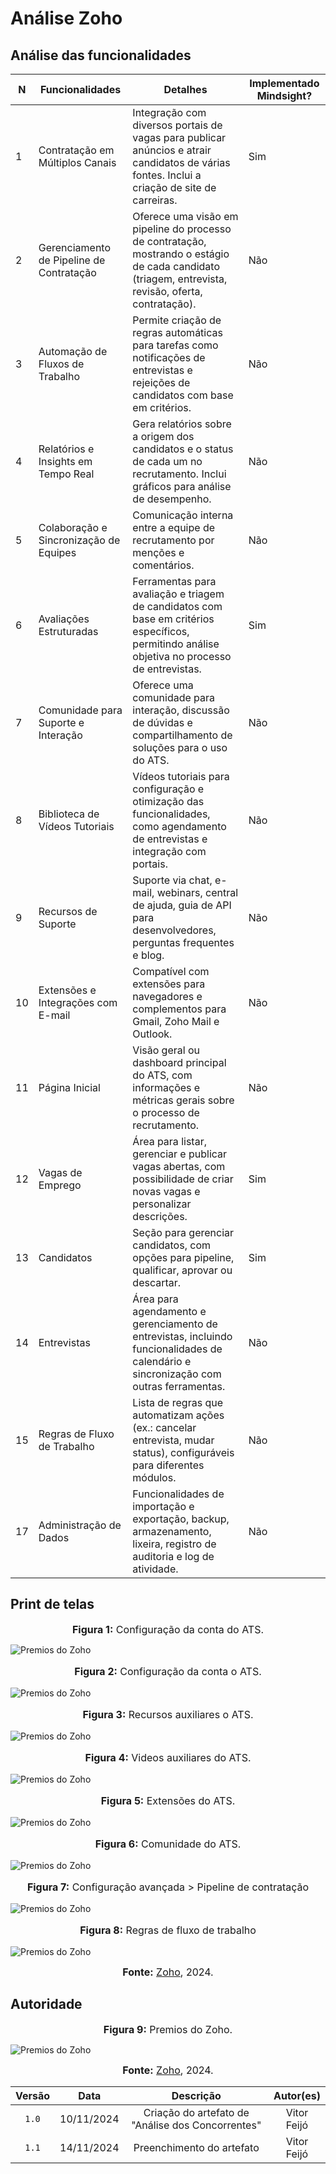 # Análise Zoho

## Análise das funcionalidades 

| N  | Funcionalidades                        | Detalhes                                                                                                                                 | Implementado Mindsight? |
|----|---------------------------------------|----------------------------------------------------------------------------------------------------------------------------------------|--------------------------|
| 1  | Contratação em Múltiplos Canais       | Integração com diversos portais de vagas para publicar anúncios e atrair candidatos de várias fontes. Inclui a criação de site de carreiras. | Sim                      |
| 2  | Gerenciamento de Pipeline de Contratação | Oferece uma visão em pipeline do processo de contratação, mostrando o estágio de cada candidato (triagem, entrevista, revisão, oferta, contratação). | Não                      |
| 3  | Automação de Fluxos de Trabalho       | Permite criação de regras automáticas para tarefas como notificações de entrevistas e rejeições de candidatos com base em critérios.      | Não                      |
| 4  | Relatórios e Insights em Tempo Real   | Gera relatórios sobre a origem dos candidatos e o status de cada um no recrutamento. Inclui gráficos para análise de desempenho.          | Não                      |
| 5  | Colaboração e Sincronização de Equipes | Comunicação interna entre a equipe de recrutamento por menções e comentários.                                                          | Não                      |
| 6  | Avaliações Estruturadas               | Ferramentas para avaliação e triagem de candidatos com base em critérios específicos, permitindo análise objetiva no processo de entrevistas. | Sim                     |
| 7  | Comunidade para Suporte e Interação   | Oferece uma comunidade para interação, discussão de dúvidas e compartilhamento de soluções para o uso do ATS.                                             | Não                      |
| 8  | Biblioteca de Vídeos Tutoriais        | Vídeos tutoriais para configuração e otimização das funcionalidades, como agendamento de entrevistas e integração com portais.           | Não                      |
| 9  | Recursos de Suporte                   | Suporte via chat, e-mail, webinars, central de ajuda, guia de API para desenvolvedores, perguntas frequentes e blog.                    | Não                      |
| 10 | Extensões e Integrações com E-mail    | Compatível com extensões para navegadores e complementos para Gmail, Zoho Mail e Outlook.                                               | Não                      |
| 11 | Página Inicial                        | Visão geral ou dashboard principal do ATS, com informações e métricas gerais sobre o processo de recrutamento.                          | Não                      |
| 12 | Vagas de Emprego                      | Área para listar, gerenciar e publicar vagas abertas, com possibilidade de criar novas vagas e personalizar descrições.                 | Sim                      |
| 13 | Candidatos                            | Seção para gerenciar candidatos, com opções para pipeline, qualificar, aprovar ou descartar.                                            | Sim                      |
| 14 | Entrevistas                           | Área para agendamento e gerenciamento de entrevistas, incluindo funcionalidades de calendário e sincronização com outras ferramentas.    | Não                      |
| 15 | Regras de Fluxo de Trabalho           | Lista de regras que automatizam ações (ex.: cancelar entrevista, mudar status), configuráveis para diferentes módulos.                  | Não                      |
| 17 | Administração de Dados                | Funcionalidades de importação e exportação, backup, armazenamento, lixeira, registro de auditoria e log de atividade.                   | Não                      |

## Print de telas

<font size="3"><p style="text-align: center"><b>Figura 1:</b> Configuração da conta do ATS.</p></font>
![Premios do Zoho](../assets/zoho/config1.png)
<font size="3"><p style="text-align: center"><b>Figura 2:</b> Configuração da conta o ATS.</p></font>
![Premios do Zoho](../assets/zoho/config2.png)
<font size="3"><p style="text-align: center"><b>Figura 3:</b> Recursos auxiliares o ATS.</p></font>
![Premios do Zoho](../assets/zoho/recursos.png)
<font size="3"><p style="text-align: center"><b>Figura 4:</b> Videos auxiliares do ATS.</p></font>
![Premios do Zoho](../assets/zoho/video.png)
<font size="3"><p style="text-align: center"><b>Figura 5:</b> Extensões do ATS.</p></font>
![Premios do Zoho](../assets/zoho/extensions.png)
<font size="3"><p style="text-align: center"><b>Figura 6:</b> Comunidade do ATS.</p></font>
![Premios do Zoho](../assets/zoho/community.png)
<font size="3"><p style="text-align: center"><b>Figura 7:</b> Configuração avançada > Pipeline de contratação</p></font>
![Premios do Zoho](../assets/zoho/pipeline.png)
<font size="3"><p style="text-align: center"><b>Figura 8:</b> Regras de fluxo de trabalho</p></font>
![Premios do Zoho](../assets/zoho/regras-fluxo-trab.png)

<font size="3"><p style="text-align: center"><b>Fonte:</b> [Zoho](https://www.zoho.com/pt-br/recruit/applicant-tracking-system.html), 2024.</p></font>


## Autoridade

<font size="3"><p style="text-align: center"><b>Figura 9:</b> Premios do Zoho.</p></font>

![Premios do Zoho](../assets/zoho/premios-zoho.png)

<font size="3"><p style="text-align: center"><b>Fonte:</b> [Zoho](https://www.zoho.com/pt-br/recruit/applicant-tracking-system.html), 2024.</p></font>

| Versão | Data | Descrição | Autor(es) |
| :-: | :-: | :-: | :-: |
| `1.0` | 10/11/2024 | Criação do artefato de "Análise dos Concorrentes" | Vitor Feijó |
| `1.1` | 14/11/2024 | Preenchimento do artefato | Vitor Feijó |